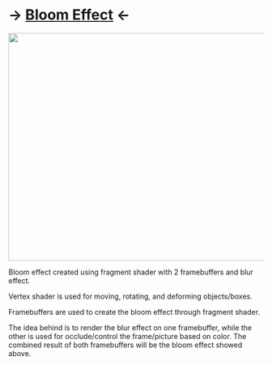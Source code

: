 # -> [Bloom Effect](/Experiences/Programming/C++/3DGameProgramming/BloomEffect/fragmentShader1.frag) <-

<img src="https://github.com/FJinn/fjinn.github.io/blob/master/Experiences/Programming/C++/3DGameProgramming/Images/BloomEffect.gif?raw=true" width="800" height="450" />

Bloom effect created using fragment shader with 2 framebuffers and blur effect.

Vertex shader is used for moving, rotating, and deforming objects/boxes.

Framebuffers are used to create the bloom effect through fragment shader. 

The idea behind is to render the blur effect on one framebuffer, while the other is used for occlude/control the frame/picture based on color. The combined result of both framebuffers will be the bloom effect showed above.
